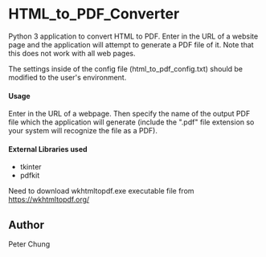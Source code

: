 # HTML_to_PDF_Converter
Python 3 application to convert HTML to PDF.  Enter in the URL of a website page and the application will attempt to generate a PDF file of it.  Note that this does not work with all web pages.

The settings inside of the config file (html_to_pdf_config.txt) should be modified to the user's environment.

#### Usage
Enter in the URL of a webpage.  Then specify the name of the output PDF file which the application will generate (include the ".pdf" file extension so your system will recognize the file as a PDF).

#### External Libraries used
- tkinter
- pdfkit

Need to download wkhtmltopdf.exe executable file from https://wkhtmltopdf.org/


## Author
Peter Chung
